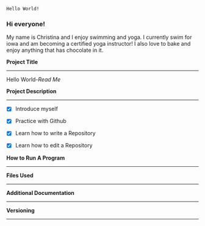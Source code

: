 	Hello World!

### Hi everyone!

My name is Christina and I enjoy swimming and yoga. 
I currently swim for iowa and am becoming a certified yoga instructor!
I also love to bake and enjoy anything that has chocolate in it. 

**Project Title**
_____
Hello World-*Read Me*


**Project Description**
_____
- [x] Introduce myself
- [X] Practice with Github
- [x] Learn how to write a Repository
- [x] Learn how to edit a Repository


**How to Run A Program**
_____



**Files Used**
_____


**Additional Documentation**
_____


**Versioning**
_____
